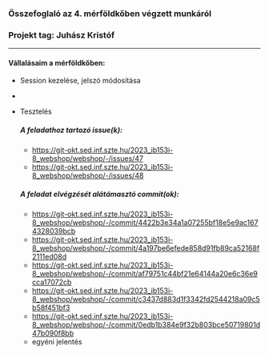 ### Összefoglaló az 4. mérföldkőben végzett munkáról

### Projekt tag: Juhász Kristóf

___

#### Vállalásaim a mérföldkőben:

 - Session kezelése, jelszó módosítása
 - 
 - Tesztelés

    ##### A feladathoz tartozó issue(k):

     - https://git-okt.sed.inf.szte.hu/2023_ib153i-8_webshop/webshop/-/issues/47
     - https://git-okt.sed.inf.szte.hu/2023_ib153i-8_webshop/webshop/-/issues/48

    ##### A feladat elvégzését alátámasztó commit(ok):

     - https://git-okt.sed.inf.szte.hu/2023_ib153i-8_webshop/webshop/-/commit/4422b3e34a1a07255bf18e5e9ac1674328039bcb
     - https://git-okt.sed.inf.szte.hu/2023_ib153i-8_webshop/webshop/-/commit/4a197be6efede858d91fb89ca52168f2111ed08d
     - https://git-okt.sed.inf.szte.hu/2023_ib153i-8_webshop/webshop/-/commit/af79751c44bf21e64144a20e6c36e9cca17072cb
     - https://git-okt.sed.inf.szte.hu/2023_ib153i-8_webshop/webshop/-/commit/c3437d883d1f3342fd2544218a09c5b58f451bf3
     - https://git-okt.sed.inf.szte.hu/2023_ib153i-8_webshop/webshop/-/commit/0edb1b384e9f32b803bce50719801d47b090f8bb
     + egyéni jelentés



